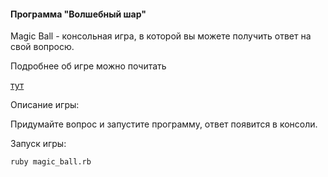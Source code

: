 <h4>Программа "Волшебный шар"</h4>

Magic Ball - консольная игра, в которой вы можете получить ответ на свой вопросю.

Подробнее об игре можно почитать <p><a href="https://ru.wikipedia.org/wiki/Magic_8_ball" title="тут">тут</a></p>

Описание игры:

Придумайте вопрос и запустите программу, ответ появится в консоли.

Запуск игры:

`ruby magic_ball.rb`
